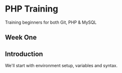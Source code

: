 # PHP Training
Training beginners for both Git, PHP & MySQL

## Week One
## Introduction
We'll start with environment setup, variables and syntax.